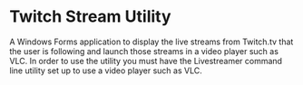 # Twitch Stream Utility
A Windows Forms application to display the live streams from Twitch.tv that the user is following and launch those streams in a video player such as VLC.
In order to use the utility you must have the Livestreamer command line utility set up to use a video player such as VLC.
